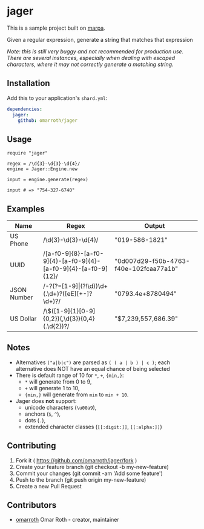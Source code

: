 # jager

This is a sample project built on [marpa](https://github.com/omarroth/marpa).

Given a regular expression, generate a string that matches that expression

_Note: this is still very buggy and not recommended for production use. There are several instances, especially when dealing with escaped characters, where it may not correctly generate a matching string._

## Installation

Add this to your application's `shard.yml`:

```yaml
dependencies:
  jager:
    github: omarroth/jager
```

## Usage

```crystal
require "jager"

regex = /\d{3}-\d{3}-\d{4}/
engine = Jager::Engine.new

input = engine.generate(regex)

input # => "754-327-6740"
```

## Examples

| Name        | Regex                                                          | Output                                 |
| ----------- | -------------------------------------------------------------- | -------------------------------------- |
| US Phone    | /\d{3}-\d{3}-\d{4}/                                            | "019-586-1821"                         |
| UUID        | /[a-f0-9]{8}-[a-f0-9]{4}-[a-f0-9]{4}-[a-f0-9]{4}-[a-f0-9]{12}/ | "0d007d29-f50b-4763-f40e-102fcaa77a1b" |
| JSON Number | /-?(?=[1-9]\|(?!\d))\d+(\.\d+)?([eE][+-]?\d+)?/                | "0793.4e+8780494"                      |
| US Dollar   | /\\$([1-9]{1}[0-9]{0,2})(,\d{3}){0,4}(.\d{2})?/                | "$7,239,557,686.39"                    |

## Notes

- Alternatives `("a|b|c")` are parsed as `( ( a | b ) | c )`; each alternative does NOT have an equal chance of being selected
- There is default range of 10 for `*`, `+`, `{min,}`:
  - `*` will generate from 0 to 9,
  - `+` will generate 1 to 10,
  - `{min,}` will generate from `min` to `min + 10`.
- Jager does **not** support:
  - unicode characters (`\u00a9`),
  - anchors (`$`, `^`),
  - dots (`.`),
  - extended character classes (`[[:digit:]]`, `[[:alpha:]]`)

## Contributing

1.  Fork it ( https://github.com/omarroth/jager/fork )
2.  Create your feature branch (git checkout -b my-new-feature)
3.  Commit your changes (git commit -am 'Add some feature')
4.  Push to the branch (git push origin my-new-feature)
5.  Create a new Pull Request

## Contributors

- [omarroth](https://github.com/omarroth) Omar Roth - creator, maintainer
